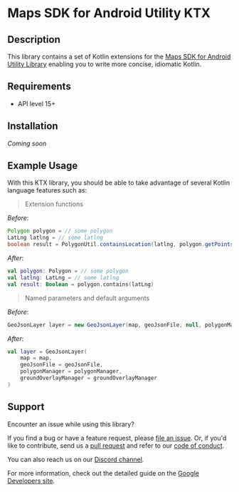 Maps SDK for Android Utility KTX
================================

## Description
This library contains a set of Kotlin extensions for the [Maps SDK for Android Utility Library][amu] enabling you to write more concise, idiomatic Kotlin.

## Requirements
* API level 15+

## Installation

_Coming soon_

## Example Usage

With this KTX library, you should be able to take advantage of several Kotlin language features such as:

> Extension functions

_Before_:
```java
Polygon polygon = // some polygon
LatLng latlng = // some latlng
boolean result = PolygonUtil.containsLocation(latlng, polygon.getPoints(), true);
```

_After_:
```kotlin
val polygon: Polygon = // some polygon
val latlng: LatLng = // some latlng
val result: Boolean = polygon.contains(latLng)
```

> Named parameters and default arguments

_Before_:
```java
GeoJsonLayer layer = new GeoJsonLayer(map, geoJsonFile, null, polygonManager, null, groundOverlayManager);
```

_After_:
```kotlin
val layer = GeoJsonLayer(
    map = map,
    geoJsonFile = geoJsonFile,
    polygonManager = polygonManager,
    groundOverlayManager = groundOverlayManager
)
```

## Support

Encounter an issue while using this library?

If you find a bug or have a feature request, please [file an issue].
Or, if you'd like to contribute, send us a [pull request] and refer to our [code of conduct].

You can also reach us on our [Discord channel].

For more information, check out the detailed guide on the
[Google Developers site][devsite-guide]. 

[file an issue]: https://github.com/googlemaps/android-maps-utils-ktx/issues/new/choose
[pull request]: https://github.com/googlemaps/android-maps-utils-ktx/compare
[code of conduct]: CODE_OF_CONDUCT.md
[Discord channel]: https://discord.gg/hYsWbmk
[devsite-guide]: https://developers.google.com/maps/documentation/android-api/utility/
[amu]: https://github.com/googlemaps/android-maps-utils
